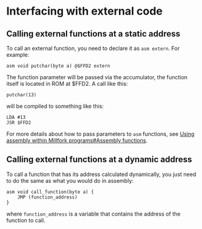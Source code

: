 # Interfacing with external code 

## Calling external functions at a static address

To call an external function, you need to declare it as `asm extern`. For example:

```
asm void putchar(byte a) @$FFD2 extern
```

The function parameter will be passed via the accumulator,
the function itself is located in ROM at $FFD2. A call like this:

```
putchar(13)
```

will be compiled to something like this:

```
LDA #13
JSR $FFD2
```

For more details about how to pass parameters to `asm` functions,
see [Using assembly within Millfork programs#Assembly functions](./assembly.md#assembly-functions).

## Calling external functions at a dynamic address

To call a function that has its address calculated dynamically, 
you just need to do the same as what you would do in assembly:  

```
asm void call_function(byte a) {
    JMP (function_address)
}
```

where `function_address` is a variable that contains the address of the function to call.